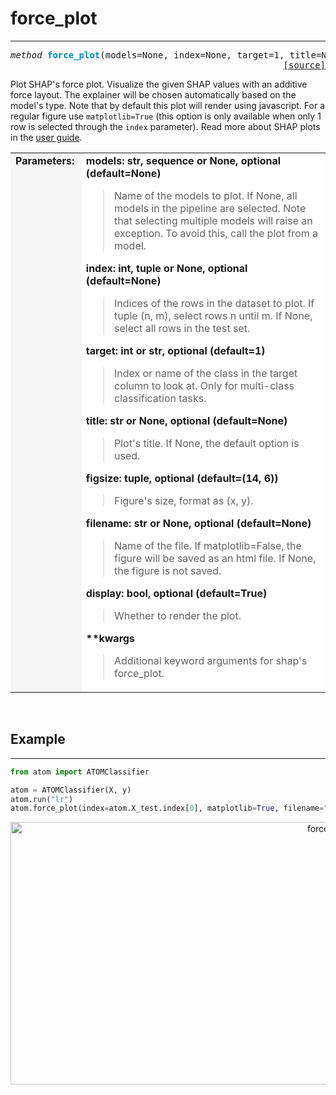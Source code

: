 # force_plot
------------

<pre><em>method</em> <strong style="color:#008AB8">force_plot</strong>(models=None, index=None, target=1, title=None, figsize=(14, 6), filename=None, display=True, **kwargs)
<div align="right"><a href="https://github.com/tvdboom/ATOM/blob/master/atom/plots.py#L2312">[source]</a></div></pre>
Plot SHAP's force plot. Visualize the given SHAP values with an additive force layout.
 The explainer will be chosen automatically based on the model's type. Note that by
 default this plot will render using javascript. For a regular figure use `matplotlib=True`
 (this option is only available when only 1 row is selected through the `index` parameter).
 Read more about SHAP plots in the [user guide](../../../user_guide/#shap).
<table width="100%">
<tr>
<td width="15%" style="vertical-align:top; background:#F5F5F5;"><strong>Parameters:</strong></td>
<td width="75%" style="background:white;">
<strong>models: str, sequence or None, optional (default=None)</strong>
<blockquote>
Name of the models to plot. If None, all models in the pipeline are selected. Note
 that selecting multiple models will raise an exception. To avoid this, call the
 plot from a model.
</blockquote>
<strong>index: int, tuple or None, optional (default=None)</strong>
<blockquote>
Indices of the rows in the dataset to plot. If tuple (n, m), select rows n until m.
 If None, select all rows in the test set.
</blockquote>
<strong>target: int or str, optional (default=1)</strong>
<blockquote>
Index or name of the class in the target column to look at. Only for multi-class
 classification tasks.
</blockquote>
<strong>title: str or None, optional (default=None)</strong>
<blockquote>
Plot's title. If None, the default option is used.
</blockquote>
<strong>figsize: tuple, optional (default=(14, 6))</strong>
<blockquote>
Figure's size, format as (x, y).
</blockquote>
<strong>filename: str or None, optional (default=None)</strong>
<blockquote>
Name of the file. If matplotlib=False, the figure will be saved as an html
 file. If None, the figure is not saved.
</blockquote>
<strong>display: bool, optional (default=True)</strong>
<blockquote>
Whether to render the plot.
</blockquote>
<strong>**kwargs</strong>
<blockquote>
Additional keyword arguments for shap's force_plot.
</blockquote>
</tr>
</table>
<br />



## Example
----------

```python
from atom import ATOMClassifier

atom = ATOMClassifier(X, y)
atom.run("lr")
atom.force_plot(index=atom.X_test.index[0], matplotlib=True, filename="force_plot")
```
<div align="center">
    <img src="../../../img/plots/force_plot.png" alt="force_plot" width="1000" height="420"/>
</div>

